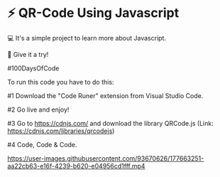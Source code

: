 # ⚡ QR-Code Using Javascript

💻 It's a simple project to learn more about Javascript. 

👊 Give it a try!

#100DaysOfCode

To run this code you have to do this:

#1 Download the "Code Runer" extension from Visual Studio Code.

#2 Go live and enjoy!

#3 Go to https://cdnjs.com/ and download the library QRCode.js (Link: https://cdnjs.com/libraries/qrcodejs)

#4 Code, Code & Code.



https://user-images.githubusercontent.com/93670626/177663251-aa22cb63-e16f-4239-b620-e04956cd1fff.mp4

